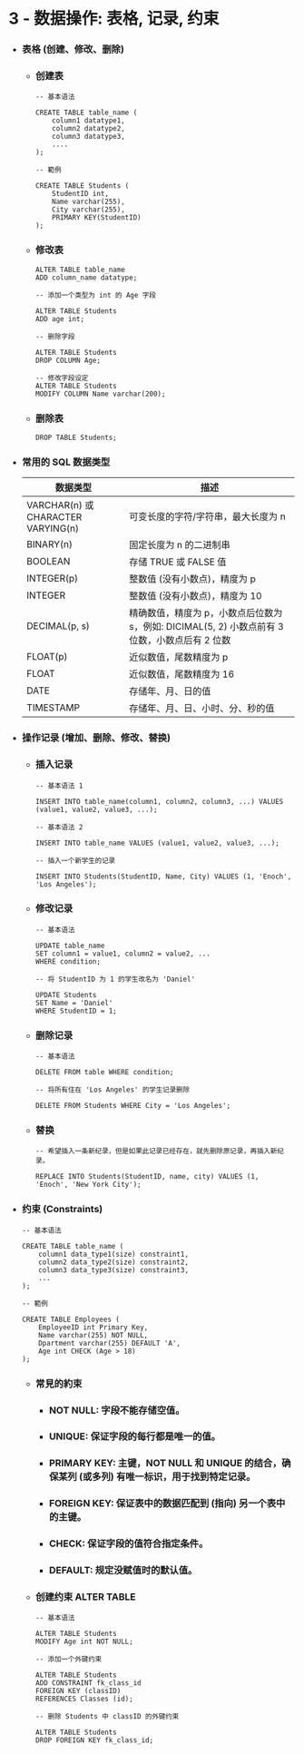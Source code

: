 3 - 数据操作: 表格, 记录, 约束
=====
* ### 表格 (创建、修改、删除)
    * ### 创建表
        ```
        -- 基本语法

        CREATE TABLE table_name (
            column1 datatype1,
            column2 datatype2,
            column3 datatype3,
            ....
        );
        ```
        ```
        -- 範例

        CREATE TABLE Students (
            StudentID int, 
            Name varchar(255),
            City varchar(255),
            PRIMARY KEY(StudentID)
        );
        ```
    * ### 修改表
        ```
        ALTER TABLE table_name 
        ADD column_name datatype;
        ```
        ```
        -- 添加一个类型为 int 的 Age 字段

        ALTER TABLE Students
        ADD age int;
        ```
        ```
        -- 删除字段

        ALTER TABLE Students 
        DROP COLUMN Age;
        ```
        ```
        -- 修改字段设定
        ALTER TABLE Students 
        MODIFY COLUMN Name varchar(200);
        ```
    * ### 删除表
        ```
        DROP TABLE Students;
        ```
* ### 常用的 SQL 数据类型
    | 数据类型 | 描述 |
    | - | - |
    | VARCHAR(n) 或 CHARACTER VARYING(n) | 可变长度的字符/字符串，最大长度为 n |
    | BINARY(n) | 固定长度为 n 的二进制串 |
    | BOOLEAN | 存储 TRUE 或 FALSE 值 |
    | INTEGER(p) | 整数值 (没有小数点)，精度为 p |
    | INTEGER | 整数值 (没有小数点)，精度为 10 |
    | DECIMAL(p, s) | 精确数值，精度为 p，小数点后位数为 s，例如: DICIMAL(5, 2) 小数点前有 3 位数，小数点后有 2 位数 |
    | FLOAT(p) | 近似数值，尾数精度为 p |
    | FLOAT | 近似数值，尾数精度为 16 |
    | DATE | 存储年、月、日的值 |
    | TIMESTAMP | 存储年、月、日、小时、分、秒的值 |
* ### 操作记录 (增加、删除、修改、替换)
    * ### 插入记录
        ```
        -- 基本语法 1

        INSERT INTO table_name(column1, column2, column3, ...) VALUES (value1, value2, value3, ...);
        ```
        ```
        -- 基本语法 2

        INSERT INTO table_name VALUES (value1, value2, value3, ...);
        ```
        ```
        -- 插入一个新学生的记录

        INSERT INTO Students(StudentID, Name, City) VALUES (1, 'Enoch', 'Los Angeles');
        ```
    * ### 修改记录
        ```
        -- 基本语法

        UPDATE table_name
        SET column1 = value1, column2 = value2, ...
        WHERE condition;
        ```
        ```
        -- 将 StudentID 为 1 的学生改名为 'Daniel'

        UPDATE Students
        SET Name = 'Daniel' 
        WHERE StudentID = 1;
        ```
    * ### 删除记录
        ```
        -- 基本语法

        DELETE FROM table WHERE condition;
        ```
        ```
        -- 将所有住在 'Los Angeles' 的学生记录删除

        DELETE FROM Students WHERE City = 'Los Angeles';
        ```
    * ### 替换
        ```
        -- 希望插入一条新纪录，但是如果此记录已经存在，就先删除原记录，再插入新纪录。

        REPLACE INTO Students(StudentID, name, city) VALUES (1, 'Enoch', 'New York City');
        ```
* ### 约束 (Constraints)
    ```
    -- 基本语法

    CREATE TABLE table_name (
        column1 data_type1(size) constraint1,
        column2 data_type2(size) constraint2,
        column3 data_type3(size) constraint3,
        ...
    );
    ```
    ```
    -- 範例

    CREATE TABLE Employees (
        EmployeeID int Primary Key,
        Name varchar(255) NOT NULL,
        Dpartment varchar(255) DEFAULT 'A',
        Age int CHECK (Age > 18)
    );
    ```
    * ### 常見的約束
        * ### NOT NULL: 字段不能存储空值。
        * ### UNIQUE: 保证字段的每行都是唯一的值。
        * ### PRIMARY KEY: 主键，NOT NULL 和 UNIQUE 的结合，确保某列 (或多列) 有唯一标识，用于找到特定记录。
        * ### FOREIGN KEY: 保证表中的数据匹配到 (指向) 另一个表中的主键。
        * ### CHECK: 保证字段的值符合指定条件。
        * ### DEFAULT: 规定没赋值时的默认值。
    * ### 创建约束 ALTER TABLE
        ```
        -- 基本语法

        ALTER TABLE Students 
        MODIFY Age int NOT NULL;
        ```
        ```
        -- 添加一个外键约束

        ALTER TABLE Students
        ADD CONSTRAINT fk_class_id
        FOREIGN KEY (classID)
        REFERENCES Classes (id);
        ```
        ```
        -- 删除 Students 中 classID 的外键约束

        ALTER TABLE Students
        DROP FOREIGN KEY fk_class_id;
        ```
<br />
